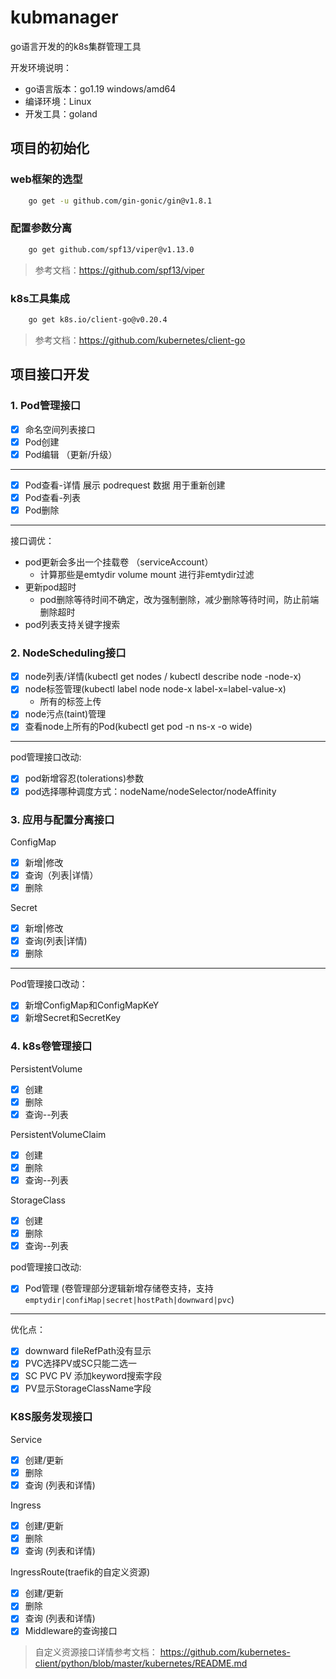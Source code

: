 # kubmanager

go语言开发的的k8s集群管理工具

开发环境说明： 
- go语言版本：go1.19 windows/amd64
- 编译环境：Linux
- 开发工具：goland

## 项目的初始化

### web框架的选型
```bash
    go get -u github.com/gin-gonic/gin@v1.8.1
```

### 配置参数分离
```bash
    go get github.com/spf13/viper@v1.13.0
```

> 参考文档：https://github.com/spf13/viper

### k8s工具集成
```bash
    go get k8s.io/client-go@v0.20.4
```

> 参考文档：https://github.com/kubernetes/client-go

## 项目接口开发

### 1. Pod管理接口

- [x] 命名空间列表接口
- [x] Pod创建
- [x] Pod编辑 （更新/升级）
---
- [x] Pod查看-详情
    展示 podrequest 数据 用于重新创建
- [x] Pod查看-列表
- [x] Pod删除
---
接口调优：
- pod更新会多出一个挂载卷 （serviceAccount） 
  - 计算那些是emtydir volume mount 进行非emtydir过滤
- 更新pod超时
  -  pod删除等待时间不确定，改为强制删除，减少删除等待时间，防止前端删除超时
- pod列表支持关键字搜索

### 2. NodeScheduling接口
- [x] node列表/详情(kubectl get nodes / kubectl describe node -node-x)
- [x] node标签管理(kubectl label node node-x label-x=label-value-x)
    - 所有的标签上传
- [x] node污点(taint)管理
- [x] 查看node上所有的Pod(kubectl get pod -n  ns-x -o wide)
---
pod管理接口改动:
- [x] pod新增容忍(tolerations)参数
- [x] pod选择哪种调度方式：nodeName/nodeSelector/nodeAffinity

### 3. 应用与配置分离接口
ConfigMap 
- [x] 新增|修改
- [x] 查询（列表|详情）
- [x] 删除

Secret 
- [x] 新增|修改
- [x] 查询(列表|详情)
- [x] 删除
---
Pod管理接口改动：
- [x] 新增ConfigMap和ConfigMapKeY
- [x] 新增Secret和SecretKey

### 4. k8s卷管理接口
PersistentVolume
- [x] 创建
- [x] 删除
- [x] 查询--列表 

PersistentVolumeClaim
- [x] 创建
- [x] 删除
- [x] 查询--列表 

StorageClass
- [x] 创建
- [x] 删除
- [x] 查询--列表 

pod管理接口改动:
- [x] Pod管理 (卷管理部分逻辑新增存储卷支持，支持`emptydir|confiMap|secret|hostPath|downward|pvc`)
---
优化点：
- [x] downward fileRefPath没有显示
- [x] PVC选择PV或SC只能二选一
- [x] SC PVC PV 添加keyword搜索字段
- [x] PV显示StorageClassName字段

### K8S服务发现接口

Service
- [x] 创建/更新
- [x] 删除
- [x] 查询 (列表和详情)

Ingress
- [x] 创建/更新
- [x] 删除
- [x] 查询 (列表和详情)

IngressRoute(traefik的自定义资源)
- [x] 创建/更新
- [x] 删除
- [x] 查询 (列表和详情)
- [x] Middleware的查询接口
> 自定义资源接口详情参考文档： https://github.com/kubernetes-client/python/blob/master/kubernetes/README.md